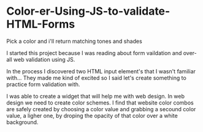 # Color-er-Using-JS-to-validate-HTML-Forms
Pick a color and i'll return matching tones and shades
<p>
I started this project because I was reading about form vaildation and over-all web validation using JS. 
<p> In the process I discovered two HTML input element's that I wasn't familiar with... They made me kind of excited so I said let's create 
something to practice form validation with.  <p>
I was able to create a widget that will help me with web design. In web design we need to create color schemes.
I find that website color combos are safely created by choosing a color value and grabbing a secound color value, a ligher one, by droping the opacity of that color over a white background. 
